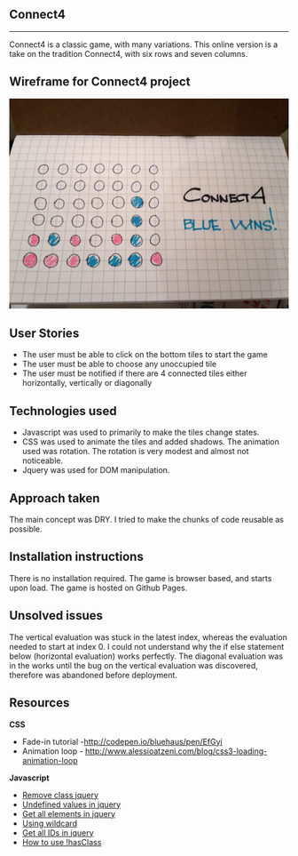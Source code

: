 ## **Connect4** ##
--------
Connect4 is a classic game, with many variations. This online version is a take on the tradition Connect4, with six rows and seven columns.

Wireframe for Connect4 project
------------------------------

![Wireframe for Connect4 project](https://github.com/codedoll/connect_four/blob/master/Connect4.jpg)


User Stories
------------
 - The user must be able to click on the bottom tiles to start the game
 - The user must be able to choose any unoccupied tile
 - The user must be notified if there are 4 connected tiles either horizontally, vertically or diagonally
 
 
Technologies used
--------------------------------
 - Javascript was used to primarily to make the tiles change states. 
 - CSS was used to animate the tiles and added shadows. The animation used was rotation. The rotation is very modest and almost not noticeable.
 - Jquery was used for DOM manipulation.
 
 
Approach taken
--------------------------------
The main concept was DRY. I tried to make the chunks of code reusable as possible.

Installation instructions
--------------------------------
There is no installation required. The game is browser based, and starts upon load.
The game is hosted on Github Pages.


Unsolved issues
--------------------------------
The vertical evaluation was stuck in the latest index, whereas the evaluation needed to start at index 0. I could not understand why the if else statement below (horizontal evaluation) works perfectly.
The diagonal evaluation was in the works until the bug on the vertical evaluation was discovered, therefore was abandoned before deployment.


Resources
--------------------------------
**CSS**
 - Fade-in tutorial -http://codepen.io/bluehaus/pen/EfGyi
 - Animation loop - http://www.alessioatzeni.com/blog/css3-loading-animation-loop
 
**Javascript**
 - [Remove class jquery](http://stackoverflow.com/questions/14532327/odd-issue-with-jquery-removeclass-not-doing-anything) 
 - [Undefined values in jquery](http://stackoverflow.com/questions/19807953/why-are-some-values-in-my-array-undefined)
 - [Get all elements in jquery](http://stackoverflow.com/questions/9815677/get-all-div-or-any-element-in-a-page-with-jquery)
 - [Using wildcard](http://stackoverflow.com/questions/13363202/using-a-wildcard-at-end-of-string)
 - [Get all IDs in jquery](http://stackoverflow.com/questions/827294/how-to-get-all-of-the-ids-with-jquery)
 - [How to use !hasClass](http://stackoverflow.com/questions/4521660/how-do-i-use-hasclass-to-detect-if-a-class-is-not-the-class-i-want)
